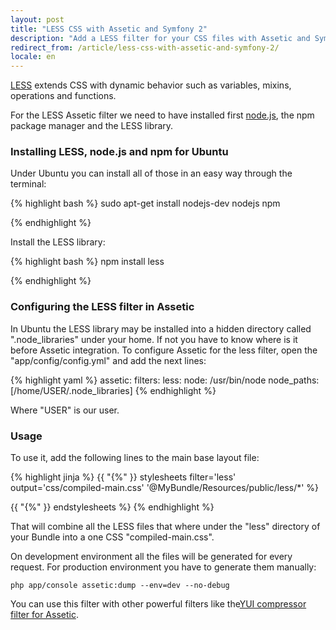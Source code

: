 ```yaml
---
layout: post
title: "LESS CSS with Assetic and Symfony 2"
description: "Add a LESS filter for your CSS files with Assetic and Symfony 2"
redirect_from: /article/less-css-with-assetic-and-symfony-2/
locale: en
---
```


<a href="http://lesscss.org/" target="_blank">LESS</a> extends CSS with dynamic behavior such as variables, mixins, operations and functions.

For the LESS Assetic filter we need to have installed first <a href="http://nodejs.org/" target="_blank">node.js</a>, the npm package manager and the LESS library.

### Installing LESS, node.js and npm for Ubuntu
Under Ubuntu you can install all of those in an easy way through the terminal:

{% highlight bash %}
sudo apt-get install nodejs-dev nodejs npm

{% endhighlight %}

Install the LESS library:

{% highlight bash %}
npm install less

{% endhighlight %}

### Configuring the LESS filter in Assetic
In Ubuntu the LESS library may be installed into a hidden directory called ".node_libraries" under your home. If not you have to know where is it before Assetic integration. To configure Assetic for the less filter, open the "app/config/config.yml" and add the next lines:

{% highlight yaml %}
assetic:
    filters:
        less:
            node: /usr/bin/node
            node_paths: [/home/USER/.node_libraries]
{% endhighlight %}

Where "USER" is our user.

### Usage
To use it, add the following lines to the main base layout file:

{% highlight jinja %}
{{ "{%" }} stylesheets filter='less' output='css/compiled-main.css'
    '@MyBundle/Resources/public/less/*'
%}
   <link href="{{ asset_url }}" type="text/css" rel="stylesheet" media="all" />
{{ "{%" }} endstylesheets %}
{% endhighlight %}

That will combine all the LESS files that where under the "less" directory of your Bundle into a one CSS "compiled-main.css".

On development environment all the files will be generated for every request. For production environment you have to generate them manually:

    php app/console assetic:dump --env=dev --no-debug

You can use this filter with other powerful filters like the<a href="/article/minify-css-and-js-files-with-assetic-and-symfony2" target="_blank">YUI compressor filter for Assetic</a>.
